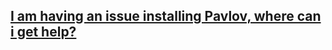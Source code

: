 [I am having an issue installing Pavlov, where can i get help?](https://github.com/the-expanse/SideQuest/wiki/I-am-having-an-issue-installing-Pavlov,-where-can-i-get-help%3F)
----
